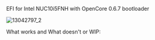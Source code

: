 EFI for Intel NUC10i5FNH with OpenCore 0.6.7 bootloader

![13042797_2](https://user-images.githubusercontent.com/81529971/112763386-93456680-9004-11eb-80e6-be000c4b5403.png)

What works and What doesn't or WIP:

